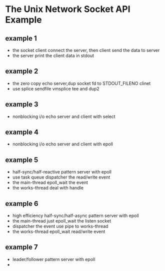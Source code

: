 # The Unix Network Socket API Example
## example 1
* the socket client connect the server, then client send the data to server
* the server print the client data in stdout
## example 2
* the zero copy echo server,dup socket fd to STDOUT_FILENO clinet 
* use splice sendfile vmsplice tee and dup2
## example 3
* nonblocking i/o echo server and client with select
## example 4 
* nonblocking i/o echo server and client with epoll
## example 5
* half-sync/half-reactive pattern server with epoll
* use task queue dispatcher the read/write event
* the main-thread epoll_wait the event 
* the works-thread deal with handle
## example 6
* high efficiency half-sync/half-async pattern server with epoll
* the main-thread just epoll_wait the listen socket 
* dispatcher the event use pipe to works-thread
* the works-thread epoll_wait read/write event
## example 7
* leader/follower pattern server with epoll
* 
